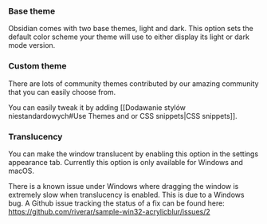 ### Base theme

Obsidian comes with two base themes, light and dark. This option sets the default color scheme your theme will use to either display its light or dark mode version.

### Custom theme

There are lots of community themes contributed by our amazing community that you can easily choose from.

You can easily tweak it by adding [[Dodawanie stylów niestandardowych#Use Themes and or CSS snippets|CSS snippets]].

### Translucency

You can make the window translucent by enabling this option in the settings appearance tab. Currently this option is only available for Windows and macOS.

There is a known issue under Windows where dragging the window is extremely slow when translucency is enabled. This is due to a Windows bug. A Github issue tracking the status of a fix can be found here: https://github.com/riverar/sample-win32-acrylicblur/issues/2
